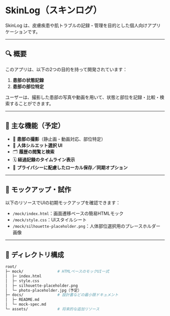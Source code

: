 # SkinLog（スキンログ）

SkinLog は、皮膚疾患や肌トラブルの記録・管理を目的とした個人向けアプリケーションです。

---

## 🔍 概要

このアプリは、以下の2つの目的を持って開発されています：

1. **患部の状態記録**
2. **患部の部位特定**

ユーザーは、撮影した患部の写真や動画を用いて、状態と部位を記録・比較・検索することができます。

---

## 🎯 主な機能（予定）

- 📸 **患部の撮影**（静止画・動画対応、部位特定）
- 🧍 **人体シルエット選択 UI**
- 🗂️ **履歴の閲覧と検索**
- 🗓️ **経過記録のタイムライン表示**
- 🔐 **プライバシーに配慮したローカル保存／同期オプション**

---

## 🧪 モックアップ・試作

以下のリソースでUIの初期モックアップを確認できます：

- `/mock/index.html`：画面遷移ベースの簡易HTMLモック
- `/mock/style.css`：UIスタイルシート
- `/mock/silhouette-placeholder.png`：人体部位選択用のプレースホルダー画像

---

## 📁 ディレクトリ構成

```bash
root/
├─ mock/               # HTMLベースのモックUI一式
│  ├─ index.html
│  ├─ style.css
│  ├─ silhouette-placeholder.png
│  └─ photo-placeholder.jpg（予定）
├─ docs/               # 設計書などの最小限ドキュメント
│  ├─ README.md
│  └─ mock-spec.md
└─ assets/             # 将来的な追加リソース
